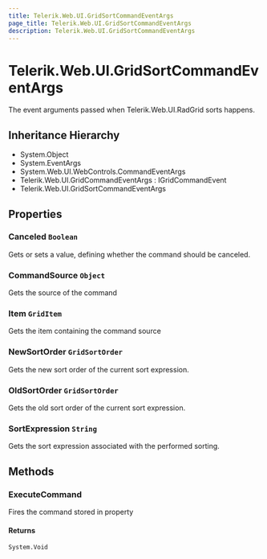```yaml
---
title: Telerik.Web.UI.GridSortCommandEventArgs
page_title: Telerik.Web.UI.GridSortCommandEventArgs
description: Telerik.Web.UI.GridSortCommandEventArgs
---
```


# Telerik.Web.UI.GridSortCommandEventArgs

The event arguments passed when Telerik.Web.UI.RadGrid sorts happens.

## Inheritance Hierarchy

* System.Object
* System.EventArgs
* System.Web.UI.WebControls.CommandEventArgs
* Telerik.Web.UI.GridCommandEventArgs : IGridCommandEvent
* Telerik.Web.UI.GridSortCommandEventArgs

## Properties

###  Canceled `Boolean`

Gets or sets a value, defining whether the command should be canceled.

###  CommandSource `Object`

Gets the source of the command

###  Item `GridItem`

Gets the item containing the command source

###  NewSortOrder `GridSortOrder`

Gets the new sort order of the current sort expression.

###  OldSortOrder `GridSortOrder`

Gets the old sort order of the current sort expression.

###  SortExpression `String`

Gets the sort expression associated with the performed sorting.

## Methods

###  ExecuteCommand

Fires the command stored in 
                property

#### Returns

`System.Void` 


